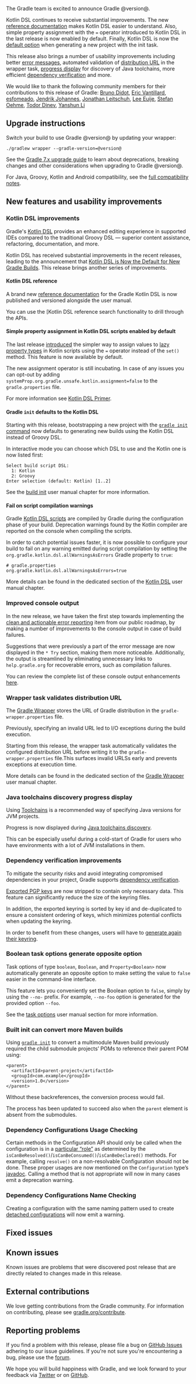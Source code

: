The Gradle team is excited to announce Gradle @version@.

Kotlin DSL continues to receive substantial improvements.
The new [reference documentation](#kotlin-dsl-reference) makes Kotlin DSL easier to understand.
Also, simple property assignment  with the `=` operator introduced to Kotlin DSL in the last release is now enabled by default.
Finally, Kotlin DSL is now the [default option](#gradle-init-defaults-to-the-kotlin-dsl) when generating a new project with the init task.

This release also brings a number of usability improvements including better [error messages](#improved-console-output), automated validation of [distribution URL](#wrapper-task-validates-distribution-url) in the wrapper task,
[progress display](#java-toolchains-discovery-progress-display) for discovery of Java toolchains, more efficient [dependency verification](#dependency-verification-improvements) and more.


<!-- 
Include only their name, impactful features should be called out separately below.
 [Some person](https://github.com/some-person)

 THiS LIST SHOULD BE ALPHABETIZED BY [PERSON NAME] - the docs:updateContributorsInReleaseNotes task will enforce this ordering, which is case-insensitive.
-->
We would like to thank the following community members for their contributions to this release of Gradle:
[Bruno Didot](https://github.com/didot),
[Eric Vantillard](https://github.com/evantill),
[esfomeado](https://github.com/esfomeado),
[Jendrik Johannes](https://github.com/jjohannes),
[Jonathan Leitschuh](https://github.com/JLLeitschuh),
[Lee Euije](https://github.com/euije),
[Stefan Oehme](https://github.com/oehme),
[Todor Dinev](https://github.com/tdinev),
[Yanshun Li](https://github.com/Chaoba)

## Upgrade instructions

Switch your build to use Gradle @version@ by updating your wrapper:

`./gradlew wrapper --gradle-version=@version@`

See the [Gradle 7.x upgrade guide](userguide/upgrading_version_7.html#changes_@baseVersion@) to learn about deprecations, breaking changes and other considerations when upgrading to Gradle @version@.

For Java, Groovy, Kotlin and Android compatibility, see the [full compatibility notes](userguide/compatibility.html).   

## New features and usability improvements

<!-- Do not add breaking changes or deprecations here! Add them to the upgrade guide instead. -->

<!--

================== TEMPLATE ==============================

<a name="FILL-IN-KEY-AREA"></a>
### FILL-IN-KEY-AREA improvements

<<<FILL IN CONTEXT FOR KEY AREA>>>
Example:
> The [configuration cache](userguide/configuration_cache.html) improves build performance by caching the result of
> the configuration phase. Using the configuration cache, Gradle can skip the configuration phase entirely when
> nothing that affects the build configuration has changed.

#### FILL-IN-FEATURE
> HIGHLIGHT the usecase or existing problem the feature solves
> EXPLAIN how the new release addresses that problem or use case
> PROVIDE a screenshot or snippet illustrating the new feature, if applicable
> LINK to the full documentation for more details

================== END TEMPLATE ==========================


==========================================================
ADD RELEASE FEATURES BELOW
vvvvvvvvvvvvvvvvvvvvvvvvvvvvvvvvvvvvvvvvvvvvvvvvvvvvvvvvvv -->

### Kotlin DSL improvements

Gradle's [Kotlin DSL](userguide/kotlin_dsl.html) provides an enhanced editing experience in supported IDEs compared to the traditional Groovy DSL — superior content assistance, refactoring, documentation, and more.

Kotlin DSL has received substantial improvements in the recent releases, leading to the announcement that [Kotlin DSL is Now the Default for New Gradle Builds](https://blog.gradle.org/kotlin-dsl-is-now-the-default-for-new-gradle-builds).
This release brings another series of improvements.

#### Kotlin DSL reference

A brand new [reference documentation](kotlin-dsl/index.html) for the Gradle Kotlin DSL is now published and versioned alongside the user manual.

You can use the [Kotlin DSL reference search functionality to drill through the APIs.

#### Simple property assignment in Kotlin DSL scripts enabled by default

The last release [introduced](/8.1/release-notes.html#experimental-simple-property-assignment-in-kotlin-dsl-scripts) the simpler way to assign values to [lazy property types](userguide/lazy_configuration.html#lazy_properties) in Kotlin scripts using the `=` operator instead of  the `set()` method.
This feature is now available by default.

The new assignment operator is still incubating.
In case of any issues you can opt-out by adding  `systemProp.org.gradle.unsafe.kotlin.assignment=false` to the `gradle.properties` file.

For more information see [Kotlin DSL Primer](userguide/kotlin_dsl.html#kotdsl:assignment).

#### Gradle `init` defaults to the Kotlin DSL

Starting with this release, bootstrapping a new project with the [`gradle init` command](userguide/build_init_plugin.html) now defaults to generating new builds using the Kotlin DSL instead of Groovy DSL.

In interactive mode you can choose which DSL to use and the Kotlin one is now listed first:

```text
Select build script DSL:
  1: Kotlin
  2: Groovy
Enter selection (default: Kotlin) [1..2]
```

See the [build init](userguide/build_init_plugin.html#sec:what_to_set_up) user manual chapter for more information.

#### Fail on script compilation warnings

Gradle [Kotlin DSL scripts](userguide/kotlin_dsl.html#sec:scripts) are compiled by Gradle during the configuration phase of your build.
Deprecation warnings found by the Kotlin compiler are reported on the console when compiling the scripts.

In order to catch potential issues faster, it is now possible to configure your build to fail on any warning emitted during script compilation by setting the `org.gradle.kotlin.dsl.allWarningsAsErrors` Gradle property to `true`:

```properties
# gradle.properties
org.gradle.kotlin.dsl.allWarningsAsErrors=true
```

More details can be found in the dedicated section of the [Kotlin DSL](userguide/kotlin_dsl.html#sec:compilation_warnings) user manual chapter.

### Improved console output

In the new release, we have taken the first step towards implementing the [clean and actionable error reporting](https://github.com/gradle/build-tool-roadmap/issues/49) item from our public roadmap, by making a number of improvements to the console output in case of build failures.

Suggestions that were previously a part of the error message are now displayed in the `* Try` section, making them more noticeable.
Additionally, the output is streamlined by eliminating unnecessary links to `help.gradle.org` for recoverable errors, such as compilation failures.

You can review the complete list of these console output enhancements [here](https://github.com/gradle/gradle/issues?q=is%3Aissue+sort%3Aupdated-desc+milestone%3A%228.2+RC1%22+label%3Ain%3Aconsole+is%3Aclosed).

### Wrapper task validates distribution URL

The [Gradle Wrapper](https://docs.gradle.org/current/userguide/gradle_wrapper.html) stores the URL of Gradle distribution in the `gradle-wrapper.properties` file.

Previously, specifying an invalid URL led to I/O exceptions during the build execution.

Starting from this release, the wrapper task automatically validates the configured distribution URL before writing it to the `gradle-wrapper.properties` file.This surfaces invalid URLSs early and prevents exceptions at execution time.

More details can be found in the dedicated section of the [Gradle Wrapper](userguide/gradle_wrapper.html#sec:adding_wrapper) user manual chapter.

### Java toolchains discovery progress display

Using [Toolchains](https://docs.gradle.org/current/userguide/toolchains.html) is a recommended way of specifying Java versions for JVM projects.

Progress is now displayed during [Java toolchains discovery](userguide/toolchains.html#sec:auto_detection).

This can be especially useful during a cold-start of Gradle for users who have environments with a lot of JVM installations in them.

### Dependency verification improvements

To mitigate the security risks and avoid integrating compromised dependencies in your project, Gradle supports [dependency verification](userguide/dependency_verification.html).

[Exported PGP keys](userguide/dependency_verification.html#sec:local-keyring) are now stripped to contain only necessary data.
This feature can significantly reduce the size of the keyring files.

In addition, the exported keyring is sorted by key id and de-duplicated to ensure a consistent ordering of keys, which minimizes potential conflicts when updating the keyring.

In order to benefit from these changes, users will have to [generate again their keyring](userguide/dependency_verification.html#sec:local-keyring).

### Boolean task options generate opposite option

Task options of type `boolean`, `Boolean`, and `Property<Boolean>` now automatically generate an opposite option to make setting the value to `false` easier in the command-line interface.

This feature lets you conveniently set the Boolean option to `false`, simply by using the `--no-` prefix.
For example, `--no-foo` option is generated for the provided option `--foo`.

See the [task options](userguide/custom_tasks.html#sec:declaring_and_using_command_line_options) user manual section for more information.

### Built init can convert more Maven builds

Using [`gradle init`](userguide/build_init_plugin.html#sec:pom_maven_conversion) to convert a multimodule Maven build previously required the child submodule projects’ POMs to reference their parent POM using:

```
<parent>
  <artifactId>parent-project</artifactId>
  <groupId>com.example</groupId>
  <version>1.0</version>
</parent>
```

Without these backreferences, the conversion process would fail.

The process has been updated to succeed also when the `parent` element is absent from the submodules.

### Dependency Configurations Usage Checking

Certain methods in the Configuration API should only be called when the configuration is in a [particular “role”](userguide/declaring_dependencies.html#sec:resolvable-consumable-configs) as determined by the `isCanBeResolved()`/`isCanBeConsumed()`/`isCanBeDeclared()` methods.
For example, calling `resolve()` on a non-resolvable Configuration should not be done.
These proper usages are now mentioned on the `Configuration` type’s [javadoc](javadoc/org/gradle/api/artifacts/Configuration.html).
Calling a method that is not appropriate will now in many cases emit a deprecation warning.

### Dependency Configurations Name Checking

Creating a configuration with the same naming pattern used to create [detached configurations](dsl/org.gradle.api.artifacts.ConfigurationContainer.html#org.gradle.api.artifacts.ConfigurationContainer:detachedConfiguration(org.gradle.api.artifacts.Dependency[])) will now emit a warning.

## Fixed issues

## Known issues

Known issues are problems that were discovered post release that are directly related to changes made in this release.

## External contributions

We love getting contributions from the Gradle community. For information on contributing, please see [gradle.org/contribute](https://gradle.org/contribute).

## Reporting problems

If you find a problem with this release, please file a bug on [GitHub Issues](https://github.com/gradle/gradle/issues) adhering to our issue guidelines.
If you're not sure you're encountering a bug, please use the [forum](https://discuss.gradle.org/c/help-discuss).

We hope you will build happiness with Gradle, and we look forward to your feedback via [Twitter](https://twitter.com/gradle) or on [GitHub](https://github.com/gradle).
